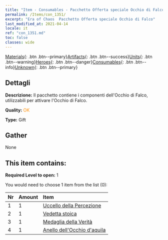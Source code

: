 ```yaml
---
title: "Item - Consumables - Pacchetto Offerta speciale Occhio di Falco"
permalink: /Items/con_1351/
excerpt: "Era of Chaos  Pacchetto Offerta speciale Occhio di Falco"
last_modified_at: 2021-04-14
locale: it
ref: "con_1351.md"
toc: false
classes: wide
---
```

 [Materials](/it/Items/){: .btn .btn--primary}[Artifacts](/it/Items/Artifacts/){: .btn .btn--success}[Units](/it/Items/Units/){: .btn .btn--warning}[Heroes](/it/Items/Heroes/){: .btn .btn--danger}[Consumables](/it/Items/Consumables/){: .btn .btn--info}[Unknown](/it/Items/Unknown/){: .btn .btn--primary}

## Dettagli
 **Descrizione:** Il pacchetto contiene i componenti dell'Occhio di Falco, utilizzabili per attivare l'Occhio di Falco.

 **Quality:** <span style="color: #FF8C00">OK</span>

 **Type:** Gift

## Gather

  None

## This item contains:

 **Required Level to open:** 1

 You would need to choose 1 item from the list (0):

  | Nr | Amount |     Item    |
  |:---|:-------|:------------|
  | 1 | 1 | [Uccello della Percezione](/it/Items/art_132/) | 
  | 2 | 1 | [Vedetta stoica](/it/Items/art_133/) | 
  | 3 | 1 | [Medaglia della Verità](/it/Items/art_134/) | 
  | 4 | 1 | [Anello dell'Occhio d'aquila](/it/Items/art_135/) | 
